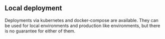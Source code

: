 ## Local deployment

Deployments via kubernetes and docker-compose are available.
They can be used for local environments and production like environments, but there is no guarantee for either of them.
